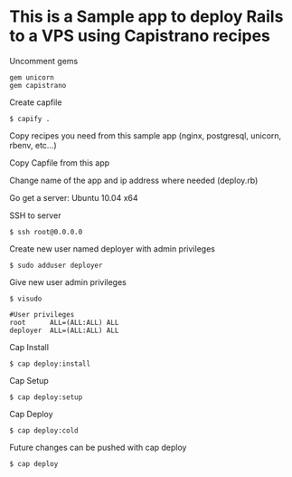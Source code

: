 # This is a Sample app to deploy Rails to a VPS using Capistrano recipes

Uncomment gems

    gem unicorn
    gem capistrano

Create capfile

    $ capify .

Copy recipes you need from this sample app (nginx, postgresql, unicorn, rbenv, etc...)

Copy Capfile from this app

Change name of the app and ip address where needed (deploy.rb)

Go get a server: Ubuntu 10.04 x64

SSH to server

    $ ssh root@0.0.0.0

Create new user named deployer with admin privileges

    $ sudo adduser deployer

Give new user admin privileges

    $ visudo

    #User privileges
    root      ALL=(ALL:ALL) ALL
    deployer  ALL=(ALL:ALL) ALL

Cap Install

    $ cap deploy:install

Cap Setup

    $ cap deploy:setup

Cap Deploy

    $ cap deploy:cold

Future changes can be pushed with cap deploy

    $ cap deploy